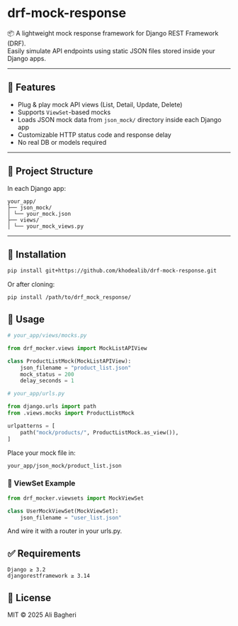 # drf-mock-response

📦 A lightweight mock response framework for Django REST Framework (DRF).  
Easily simulate API endpoints using static JSON files stored inside your Django apps.

---

## 🔧 Features

-   Plug & play mock API views (List, Detail, Update, Delete)
-   Supports `ViewSet`-based mocks
-   Loads JSON mock data from `json_mock/` directory inside each Django app
-   Customizable HTTP status code and response delay
-   No real DB or models required

---

## 📁 Project Structure

In each Django app:

```
your_app/
├── json_mock/
│ └── your_mock.json
├── views/
│ └── your_mock_views.py

```

---

## 🚀 Installation

```bash
pip install git+https://github.com/khodealib/drf-mock-response.git
```

Or after cloning:

```
pip install /path/to/drf_mock_response/
```

## 🧩 Usage

```python
# your_app/views/mocks.py

from drf_mocker.views import MockListAPIView

class ProductListMock(MockListAPIView):
    json_filename = "product_list.json"
    mock_status = 200
    delay_seconds = 1
```

```python
# your_app/urls.py

from django.urls import path
from .views.mocks import ProductListMock

urlpatterns = [
    path("mock/products/", ProductListMock.as_view()),
]
```

Place your mock file in:

```
your_app/json_mock/product_list.json

```

### 🔁 ViewSet Example

```python
from drf_mocker.viewsets import MockViewSet

class UserMockViewSet(MockViewSet):
    json_filename = "user_list.json"
```

And wire it with a router in your urls.py.

## ✅ Requirements

    Django ≥ 3.2
    djangorestframework ≥ 3.14

## 📄 License

MIT © 2025 Ali Bagheri
